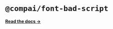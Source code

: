 # `@compai/font-bad-script`

[**Read the docs &rarr;**](https://components.ai/docs/typefaces/bad-script)
